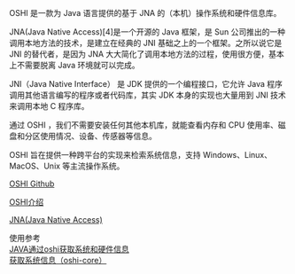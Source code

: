 OSHI 是一款为 Java 语言提供的基于 JNA 的（本机）操作系统和硬件信息库。

JNA(Java Native Access)[4]是一个开源的 Java 框架，是 Sun 公司推出的一种调用本地方法的技术，是建立在经典的 JNI 基础之上的一个框架。之所以说它是 JNI 的替代者，是因为 JNA 大大简化了调用本地方法的过程，使用很方便，基本上不需要脱离 Java 环境就可以完成。

JNI（Java Native Interface） 是 JDK 提供的一个编程接口，它允许 Java 程序调用其他语言编写的程序或者代码库，其实 JDK 本身的实现也大量用到 JNI 技术来调用本地 C 程序库。

通过 OSHI ，我们不需要安装任何其他本机库，就能查看内存和 CPU 使用率、磁盘和分区使用情况、设备、传感器等信息。

OSHI 旨在提供一种跨平台的实现来检索系统信息，支持 Windows、Linux、MacOS、Unix 等主流操作系统。


[OSHI Github](https://github.com/oshi/oshi)

[OSHI介绍](http://oshi.github.io/oshi/oshi-core/project-info.html)

[JNA(Java Native Access)](https://github.com/java-native-access/jna)


使用参考  
[JAVA通过oshi获取系统和硬件信息](https://www.cnblogs.com/songxingzhu/p/9107878.html)  
[获取系统信息（oshi-core）](https://blog.csdn.net/qq_41609208/article/details/105856260)  






